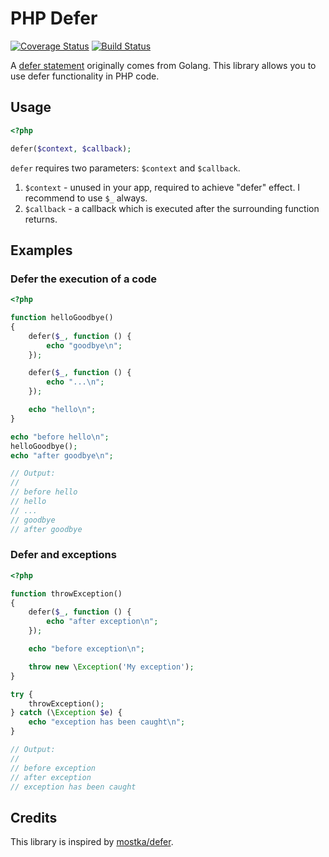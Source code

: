 # PHP Defer

[![Coverage Status](https://coveralls.io/repos/github/php-defer/php-defer/badge.svg?branch=3.0)](https://coveralls.io/github/php-defer/php-defer?branch=3.0)
[![Build Status](https://travis-ci.org/php-defer/php-defer.svg?branch=3.0)](https://travis-ci.org/php-defer/php-defer)

A [defer statement](https://blog.golang.org/defer-panic-and-recover) originally comes from Golang. This library allows you to use defer functionality in PHP code.

## Usage

```php
<?php

defer($context, $callback);
```

`defer` requires two parameters: `$context` and `$callback`.

1. `$context` - unused in your app, required to achieve "defer" effect. I recommend to use `$_` always.
2. `$callback` - a callback which is executed after the surrounding function returns.

## Examples

### Defer the execution of a code

```php
<?php

function helloGoodbye()
{
    defer($_, function () {
        echo "goodbye\n";
    });

    defer($_, function () {
        echo "...\n";
    });

    echo "hello\n";
}

echo "before hello\n";
helloGoodbye();
echo "after goodbye\n";

// Output:
//
// before hello
// hello
// ...
// goodbye
// after goodbye
```

### Defer and exceptions

```php
<?php

function throwException()
{
    defer($_, function () {
        echo "after exception\n";
    });

    echo "before exception\n";

    throw new \Exception('My exception');
}

try {
    throwException();
} catch (\Exception $e) {
    echo "exception has been caught\n";
}

// Output:
//
// before exception
// after exception
// exception has been caught
```

## Credits

This library is inspired by [mostka/defer](https://github.com/tito10047/php-defer).
